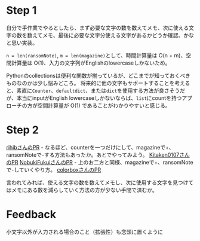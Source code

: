# Step 1

自分で手作業でやるとしたら、まず必要な文字の数を数えてメモ、次に使える文字の数を数えてメモ、最後に必要な文字分使える文字があるかどうか確認、かなと思い実装。

`n = len(ransomNote)`, `m = len(magazine)`として、時間計算量は O(n + m)、空間計算量は O(1)、入力の文字列がEnglishのlowercaseしかないため。

Pythonのcollectionsは便利な関数が揃っているが、どこまでが知っておくべきものなのかは少し悩みどころ。
将来的に他の文字もサポートすることを考えると、素直に`Counter`、`defaultdict`、または`dict`を使用する方法が良さそうだが、本当にinputがEnglish lowercaseしかないならば、`list`にcountを持つアプローチの方が空間計算量が O(1) であることがわかりやすいと感じる。

# Step 2

[rihibさんのPR](https://github.com/rihib/leetcode/pull/34)
    - なるほど、counterを一つだけにして、magazineで+、ransomNoteで-する方法もあったか。あとでやってみよう。
[Kitaken0107さんのPR](https://github.com/Kitaken0107/GrindEasy/pull/28)
[NobukiFukuiさんのPR](https://github.com/NobukiFukui/Grind75-ProgrammingTraining/pull/26)
    - 上のお二方と同様、magazineで+、ransomNoteで-していくやり方。
[colorboxさんのPR](https://github.com/colorbox/leetcode/pull/17)

言われてみれば、使える文字の数を数えてメモし、次に使用する文字を見つけてはメモにある数を減らしていく方法の方が少ない手間で済むか。

# Feedback

小文字以外が入力される場合のこと（拡張性）も念頭に置くように
